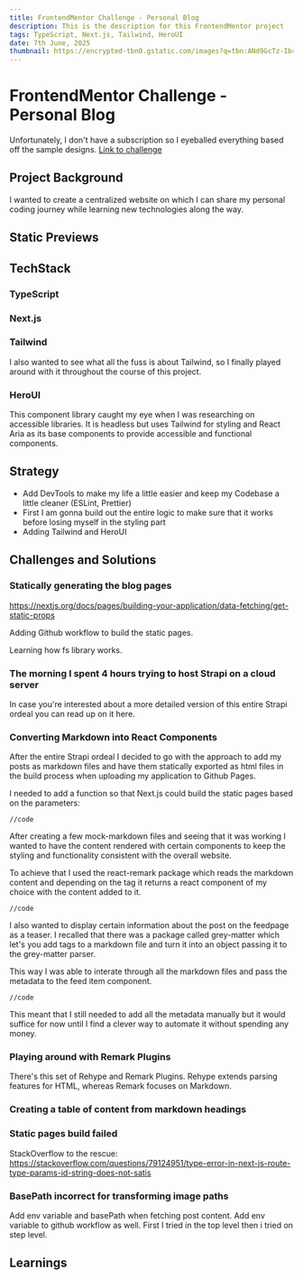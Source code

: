 ```yaml
---
title: FrontendMentor Challenge - Personal Blog
description: This is the description for this FrontendMentor project
tags: TypeScript, Next.js, Tailwind, HeroUI
date: 7th June, 2025
thumbnail: https://encrypted-tbn0.gstatic.com/images?q=tbn:ANd9GcTz-Ib4uCztJBiBwaDiEsD4dKzUOlkgP_YRvQ&s
---
```


# FrontendMentor Challenge - Personal Blog

Unfortunately, I don't have a subscription so I eyeballed everything based off the sample designs.
[Link to challenge](https://www.frontendmentor.io/challenges/personal-blog-lJpVCnmozL)

## Project Background

I wanted to create a centralized website on which I can share my personal coding journey while learning new technologies along the way.

## Static Previews

## TechStack

### TypeScript

### Next.js

### Tailwind

I also wanted to see what all the fuss is about Tailwind, so I finally played around with it throughout the course of this project.

### HeroUI

This component library caught my eye when I was researching on accessible libraries. It is headless but uses Tailwind for styling and React Aria as its base components to provide accessible and functional components.

## Strategy

- Add DevTools to make my life a little easier and keep my Codebase a little cleaner (ESLint, Prettier)
- First I am gonna build out the entire logic to make sure that it works before losing myself in the styling part
- Adding Tailwind and HeroUI

## Challenges and Solutions

### Statically generating the blog pages

https://nextjs.org/docs/pages/building-your-application/data-fetching/get-static-props

Adding Github workflow to build the static pages.

Learning how fs library works.

### The morning I spent 4 hours trying to host Strapi on a cloud server

In case you're interested about a more detailed version of this entire Strapi ordeal you can read up on it here.

### Converting Markdown into React Components

After the entire Strapi ordeal I decided to go with the approach to add my posts as markdown files and have them statically exported as html files in the build process when uploading my application to Github Pages.

I needed to add a function so that Next.js could build the static pages based on the parameters:

```
//code
```

After creating a few mock-markdown files and seeing that it was working I wanted to have the content rendered with certain components to keep the styling and functionality consistent with the overall website.

To achieve that I used the react-remark package which reads the markdown content and depending on the tag it returns a react component of my choice with the content added to it.

```
//code
```

I also wanted to display certain information about the post on the feedpage as a teaser. I recalled that there was a package called grey-matter which let's you add tags to a markdown file and turn it into an object passing it to the grey-matter parser.

This way I was able to interate through all the markdown files and pass the metadata to the feed item component.

```
//code
```

This meant that I still needed to add all the metadata manually but it would suffice for now until I find a clever way to automate it without spending any money.

### Playing around with Remark Plugins

There's this set of Rehype and Remark Plugins. Rehype extends parsing features for HTML, whereas Remark focuses on Markdown.

### Creating a table of content from markdown headings

### Static pages build failed

StackOverflow to the rescue: https://stackoverflow.com/questions/79124951/type-error-in-next-js-route-type-params-id-string-does-not-satis

### BasePath incorrect for transforming image paths

Add env variable and basePath when fetching post content. Add env variable to github workflow as well. First I tried in the top level then i tried on step level.

## Learnings
